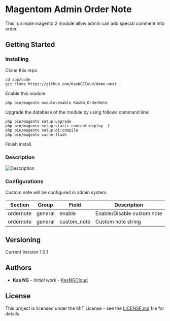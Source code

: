 # Magentom Admin Order Note

This is simple magento 2 module allow admin can add special comment into order.

## Getting Started

### Installing

Clone this repo

```
cd app/code
git clone https://github.com/KasNGCloud/demo-next .
```

Enable this module

```
php bin/magento module:enable KasNG_OrderNote
```

Upgrade the database of the module by using follows command line:

```
php bin/magento setup:upgrade
php bin/magento setup:static-content:deploy -f
php bin/magento setup:di:compile
php bin/magento cache:flush
```

Finish install.

### Description

![Description](https://github.com/KasNGCloud/OrderNote/blob/main/KasNG/OrderNote/description.png?raw=true)

### Configurations

Custom note will be configured in admin system.

| Section | Group | Field | Description | 
| ------ | ----- | ----- | ----------- |
| ordernote | general | enable | Enable/Disable custom note |
| ordernote | general| custom_note | Custom note string |



## Versioning

Current Version 1.0.1

## Authors

* **Kas NG** - *Initial work* - [KasNGCloud](https://github.com/KasNGCloud)

## License

This project is licensed under the MIT License - see the [LICENSE.md](LICENSE.md) file for details
